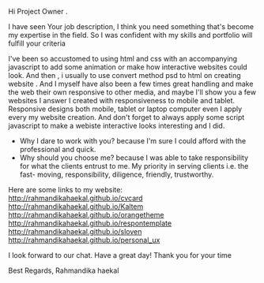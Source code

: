 Hi Project Owner .


I have seen Your job description, I think you need something that's become my expertise in the field. So I was confident with my skills and portfolio will fulfill your criteria

I've been so accustomed to using html and css with an accompanying javascript to add some animation or make how interactive websites could look. And then , i usually to use convert method psd to html on creating website . 
And I myself have also been a few times great handling and make the web their own responsive to other media, and maybe I'll show you a few websites I answer I created with responsiveness to mobile and tablet. 
Responsive designs both mobile, tablet or laptop computer even I apply every my website creation. And don't forget to always apply some script javascript to make a webiste interactive looks interesting and I did. 


- Why I dare to work with you? because I'm sure I could afford with the professional and quick. 
- Why should you choose me? because I was able to take responsibility for what the clients entrust to me. My priority in serving clients i.e. the fast- moving, responsibility, diligence, friendly, trustworthy. 

Here are some links to my website: 
http://rahmandikahaekal.github.io/cvcard 
http://rahmandikahaekal.github.io/Kaltem 
http://rahmandikahaekal.github.io/orangetheme 
http://rahmandikahaekal.github.io/respontemplate 
http://rahmandikahaekal.github.io/sloven 
http://rahmandikahaekal.github.io/personal_ux 

I look forward to our chat. Have a great day! 
Thank you for your time 

Best Regards, 
Rahmandika haekal